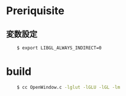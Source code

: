 <!--
 FileName:      readme
 Author:        8ucchiman
 CreatedDate:   2023-05-17 22:09:09
 LastModified:  2023-01-25 10:56:12 +0900
 Reference:     https://tokoik.github.io/opengl/libglut.html
                https://learnopengl.com/
                https://cs.lmu.edu/~ray/notes/openglexamples/
                https://www.natural-science.or.jp/laboratory/opengl_intro.php
 Description:   ---
-->



# Preriquisite
## 変数設定
```bash
    $ export LIBGL_ALWAYS_INDIRECT=0
```


# build

```bash
    $ cc OpenWindow.c -lglut -lGLU -lGL -lm
```
